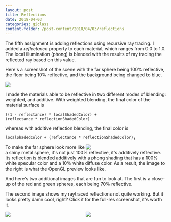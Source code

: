 ```yaml
---
layout: post
title: Reflections
date: 2018-04-03
categories: giclass
content-folder: /post-content/2018/04/03/reflections
---
```


<style type="text/css">
  .halfimg {
    display: inline-block;
    width: 50%;
  }
  .right {
    float: right;
  }
</style>

The fifth assignment is adding reflections using recursive ray tracing. I added
a *reflectance* property to each material, which ranges from 0.0 to 1.0. The
local illumination (phong) is blended with the results of ray tracing the
reflected ray based on this value.

Here's a screenshot of the scene with the far sphere being 100% reflective,
the floor being 10% reflective, and the background being changed to blue.

<a href="{{page.content-folder}}/reflections_additive.png">
  <img src="{{page.content-folder}}/reflections_additive.png" />
</a>

I made the materials able to be reflective in two different modes of blending:
weighted, and additive. With weighted blending, the final color of the material
surface is

```
((1 - reflectance) * localShadedColor) +
(reflectance * reflectionShadedColor)
```

whereas with additive reflection blending, the final color is

```
localShadedColor + (reflectance * reflectionShadedColor);
```

<a class="halfimg right" href="{{page.content-folder}}/reflections_additive_preview.png">
  <img src="{{page.content-folder}}/reflections_additive_preview.png" />
</a>

To make the far sphere look more like a shiny metal sphere, it's not just 100%
reflective, it's additively reflective. Its reflection is blended additively
with a phong shading that has a 100% white specular color and a 10% white
diffuse color. As a result, the image to the right is what the OpenGL preview
looks like.

And here's two additional images that are fun to look at. The first is a
close-up of the red and green spheres, each being 70% reflective.

The second image shows my raytraced reflections not quite working. But it
looks pretty damn cool, right? Click it for the full-res screenshot, it's worth
it.

<a class="halfimg" href="{{page.content-folder}}/both_reflective.png">
  <img src="{{page.content-folder}}/both_reflective.png" />
</a><a class="halfimg" href="{{page.content-folder}}/oh_my.png">
  <img src="{{page.content-folder}}/oh_my.png" />
</a>

